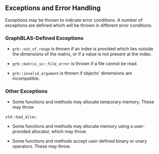 ## Exceptions and Error Handling

Exceptions may be thrown to indicate error conditions.  A number of exceptions
are defined which will be thrown in different error conditions.

### GraphBLAS-Defined Exceptions
- `grb::out_of_range` is thrown if an index is provided which lies outside the
  dimensions of the matrix, or if a value is not present at the index.

- `grb::matrix_io::file_error` is thrown if a file cannot be read.

- `grb::invalid_argument` is thrown if objects' dimensions are incompatible.

### Other Exceptions
- Some functions and methods may allocate temporary memory.  These may throw

`std::bad_alloc`.
- Some functions and methods may allocate memory using a user-provided allocator, which may throw.

- Some functions and methods accept user-defined binary or unary operators.  These may throw.
